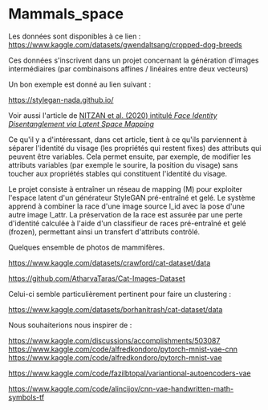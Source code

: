 # Mammals_space

Les données sont disponibles à ce lien : https://www.kaggle.com/datasets/gwendaltsang/cropped-dog-breeds

Ces données s'inscrivent dans un projet concernant la génération d'images intermédiaires (par combinaisons affines / linéaires entre deux vecteurs)

Un bon exemple est donné au lien suivant :

https://stylegan-nada.github.io/

Voir aussi l'article de [NITZAN et al. (2020) intitulé _Face Identity Disentanglement via Latent Space Mapping_](https://arxiv.org/abs/2005.07728)

Ce qu'il y a d'intéressant, dans cet article, tient à ce qu'ils parviennent à séparer l'identité du visage (les propriétés qui restent fixes) des attributs qui peuvent être variables. Cela permet ensuite, par exemple, de modifier les attributs variables (par exemple le sourire, la position du visage) sans toucher aux propriétés stables qui constituent l'identité du visage.

Le projet consiste à entraîner un réseau de mapping (M) pour exploiter l'espace latent d'un générateur StyleGAN pré-entraîné et gelé. Le système apprend à combiner la race d'une image source I_id avec la pose d'une autre image I_attr. La préservation de la race est assurée par une perte d'identité calculée à l'aide d'un classifieur de races pré-entraîné et gelé (frozen), permettant ainsi un transfert d'attributs contrôlé.


Quelques ensemble de photos de mammifères.

https://www.kaggle.com/datasets/crawford/cat-dataset/data

https://github.com/AtharvaTaras/Cat-Images-Dataset

Celui-ci semble particulièrement pertinent pour faire un clustering :

https://www.kaggle.com/datasets/borhanitrash/cat-dataset/data

Nous souhaiterions nous inspirer de :

https://www.kaggle.com/discussions/accomplishments/503087
https://www.kaggle.com/code/alfredkondoro/pytorch-mnist-vae-cnn
https://www.kaggle.com/code/alfredkondoro/pytorch-mnist-vae


https://www.kaggle.com/code/fazilbtopal/variantional-autoencoders-vae

https://www.kaggle.com/code/alincijov/cnn-vae-handwritten-math-symbols-tf
